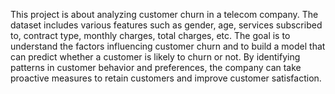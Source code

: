 This project is about analyzing customer churn in a telecom company. The dataset includes various features such as gender, age, services subscribed to, contract type, monthly charges, total charges, etc. The goal is to understand the factors influencing customer churn and to build a model that can predict whether a customer is likely to churn or not. By identifying patterns in customer behavior and preferences, the company can take proactive measures to retain customers and improve customer satisfaction.
